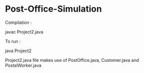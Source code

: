 # Post-Office-Simulation

                                                                 
                                                                

Compilation :

javac Project2.java



To run :

java Project2



Project2.java file makes use of PostOffice.java, Customer.java and PostalWorker.java
